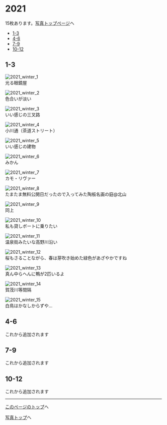 # 2021

15枚あります。[写真トップページ](https://keisato0.github.io/pics/)へ

- [1-3](#1-3)
- [4-6](#4-6)
- [7-9](#7-9)
- [10-12](#10-12)

## 1-3

![2021_winter_1](../pics/2021/winter_1.jpg)  
光る眼鏡屋

![2021_winter_2](../pics/2021/winter_2.jpg)  
色合いが淡い

![2021_winter_3](../pics/2021/winter_3.jpg)  
いい感じの三叉路

![2021_winter_4](../pics/2021/winter_4.jpg)  
小川通（茶道ストリート）

![2021_winter_5](../pics/2021/winter_5.jpg)  
いい感じの建物

![2021_winter_6](../pics/2021/winter_6.jpg)  
みかん

![2021_winter_7](../pics/2021/winter_7.jpg)  
カモ・リヴァー

![2021_winter_8](../pics/2021/winter_8.jpg)  
たまたま無料公開日だったので入ってみた陶板名画の庭@北山

![2021_winter_9](../pics/2021/winter_9.jpg)  
同上

![2021_winter_10](../pics/2021/winter_10.jpg)  
私も貸しボートに乗りたい

![2021_winter_11](../pics/2021/winter_11.jpg)  
温泉街みたいな高野川沿い

![2021_winter_12](../pics/2021/winter_12.jpg)  
桜もさることながら、春は芽吹き始めた緑色があざやかですね

![2021_winter_13](../pics/2021/winter_13.jpg)  
真ん中らへんに鴨が2匹いるよ

![2021_winter_14](../pics/2021/winter_14.jpg)  
賀茂川等間隔

![2021_winter_15](../pics/2021/winter_15.jpg)  
白鳥はかなしからずや...

## 4-6

これから追加されます

## 7-9

これから追加されます

## 10-12

これから追加されます

---
[このページのトップ](#2021)へ

[写真トップ](https://keisato0.github.io/pics/)へ
